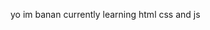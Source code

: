 yo im banan currently learning html css and js
<!---
WassupBanan/WassupBanan is a ✨ special ✨ repository because its `README.md` (this file) appears on your GitHub profile.
You can click the Preview link to take a look at your changes.
--->

